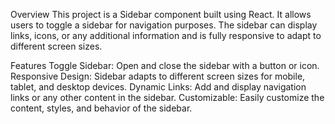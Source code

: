 Overview
This project is a Sidebar component built using React. It allows users to toggle a sidebar for navigation purposes. The sidebar can display links, icons, or any additional information and is fully responsive to adapt to different screen sizes.

Features
Toggle Sidebar: Open and close the sidebar with a button or icon.
Responsive Design: Sidebar adapts to different screen sizes for mobile, tablet, and desktop devices.
Dynamic Links: Add and display navigation links or any other content in the sidebar.
Customizable: Easily customize the content, styles, and behavior of the sidebar.
